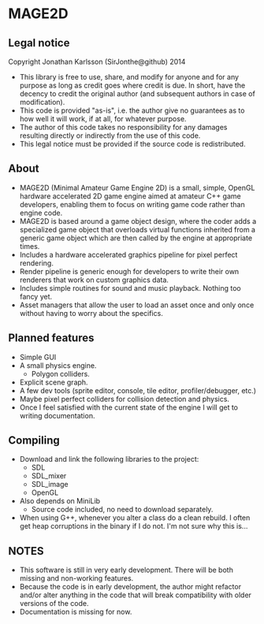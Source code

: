MAGE2D
======

Legal notice
------------
Copyright Jonathan Karlsson (SirJonthe@github) 2014

* This library is free to use, share, and modify for anyone and for any purpose
  as long as credit goes where credit is due. In short, have the decency to
  credit the original author (and subsequent authors in case of modification).
* This code is provided "as-is", i.e. the author give no guarantees as to how
  well it will work, if at all, for whatever purpose.
* The author of this code takes no responsibility for any damages resulting
  directly or indirectly from the use of this code.
* This legal notice must be provided if the source code is redistributed.

About
-----
* MAGE2D (Minimal Amateur Game Engine 2D) is a small, simple, OpenGL hardware accelerated
  2D game engine aimed at amateur C++ game developers, enabling them to focus on
  writing game code rather than engine code.
* MAGE2D is based around a game object design, where the coder adds a specialized game
  object that overloads virtual functions inherited from a generic game object which
  are then called by the engine at appropriate times.
* Includes a hardware accelerated graphics pipeline for pixel perfect rendering.
* Render pipeline is generic enough for developers to write their own renderers that
  work on custom graphics data.
* Includes simple routines for sound and music playback. Nothing too fancy yet.
* Asset managers that allow the user to load an asset once and only once without having
  to worry about the specifics.

Planned features
----------------
* Simple GUI
* A small physics engine.
  - Polygon colliders.
* Explicit scene graph.
* A few dev tools (sprite editor, console, tile editor, profiler/debugger, etc.)
* Maybe pixel perfect colliders for collision detection and physics.
* Once I feel satisfied with the current state of the engine I will get to writing
  documentation.

Compiling
---------
* Download and link the following libraries to the project:
  - SDL
  - SDL_mixer
  - SDL_image
  - OpenGL
* Also depends on MiniLib
  - Source code included, no need to download separately.
* When using G++, whenever you alter a class do a clean rebuild. I often get heap corruptions
  in the binary if I do not. I'm not sure why this is...

NOTES
-----
* This software is still in very early development. There will be both missing and non-working
  features.
* Because the code is in early development, the author might refactor and/or alter anything in
  the code that will break compatibility with older versions of the code.
* Documentation is missing for now.

